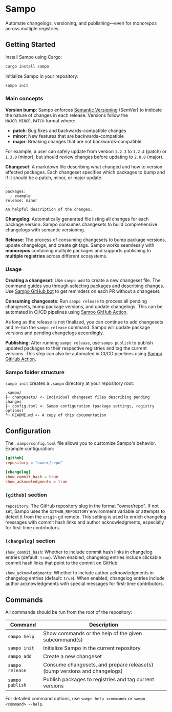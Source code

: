 # Sampo

Automate changelogs, versioning, and publishing—even for monorepos across multiple registries.

## Getting Started

Install Sampo using Cargo:

```bash
cargo install sampo
```

Initialize Sampo in your repository:

```bash
sampo init
```

### Main concepts

**Version bump**: Sampo enforces [Semantic Versioning](https://semver.org/) (SemVer) to indicate the nature of changes in each release. Versions follow the `MAJOR.MINOR.PATCH` format where:
- **patch**: Bug fixes and backwards-compatible changes
- **minor**: New features that are backwards-compatible
- **major**: Breaking changes that are not backwards-compatible

For example, a user can safely update from version `1.2.3` to `1.2.4` (patch) or `1.3.0` (minor), but should review changes before updating to `2.0.0` (major).

**Changeset**: A markdown file describing what changed and how to version affected packages. Each changeset specifies which packages to bump and if it should be a patch, minor, or major update.

```
---
packages:
  - example
release: minor
---
An helpful description of the changes.
```

**Changelog**: Automatically generated file listing all changes for each package version. Sampo consumes changesets to build comprehensive changelogs with semantic versioning.

**Release**: The process of consuming changesets to bump package versions, update changelogs, and create git tags. Sampo works seamlessly with **monorepos** containing multiple packages and supports publishing to **multiple registries** across different ecosystems.

### Usage

**Creating a changeset**: Use `sampo add` to create a new changeset file. The command guides you through selecting packages and describing changes. Use [Sampo GitHub bot](https://github.com/bruits/sampo/tree/main/crates/sampo-github-bot) to get reminders on each PR without a changeset.

**Consuming changesets**: Run `sampo release` to process all pending changesets, bump package versions, and update changelogs. This can be automated in CI/CD pipelines using [Sampo GitHub Action](../sampo-github-action).

As long as the release is not finalized, you can continue to add changesets and re-run the `sampo release` command. Sampo will update package versions and pending changelogs accordingly.

**Publishing**: After running `sampo release`, use `sampo publish` to publish updated packages to their respective registries and tag the current versions. This step can also be automated in CI/CD pipelines using [Sampo GitHub Action](../sampo-github-action).

### Sampo folder structure

`sampo init` creates a `.sampo` directory at your repository root:

```
.sampo/
├─ changesets/ <- Individual changeset files describing pending changes
├─ config.toml <- Sampo configuration (package settings, registry options)
└─ README.md <- A copy of this documentation
```

## Configuration

The `.sampo/config.toml` file allows you to customize Sampo's behavior. Example configuration:

```toml
[github]
repository = "owner/repo"

[changelog]
show_commit_hash = true
show_acknowledgments = true
```

### `[github]` section

`repository`: The GitHub repository slug in the format "owner/repo". If not set, Sampo uses the `GITHUB_REPOSITORY` environment variable or attempts to detect it from the `origin` git remote. This setting is used to enrich changelog messages with commit hash links and author acknowledgments, especially for first-time contributors.

### `[changelog]` section

`show_commit_hash`: Whether to include commit hash links in changelog entries (default: `true`). When enabled, changelog entries include clickable commit hash links that point to the commit on GitHub.

`show_acknowledgments`: Whether to include author acknowledgments in changelog entries (default: `true`). When enabled, changelog entries include author acknowledgments with special messages for first-time contributors.

## Commands

All commands should be run from the root of the repository:

| Command         | Description                                                               |
| --------------- | ------------------------------------------------------------------------- |
| `sampo help`    | Show commands or the help of the given subcommand(s)                      |
| `sampo init`    | Initialize Sampo in the current repository                                |
| `sampo add`     | Create a new changeset                                                    |
| `sampo release` | Consume changesets, and prepare release(s) (bump versions and changelogs) |
| `sampo publish` | Publish packages to registries and tag current versions                   |

For detailed command options, use `sampo help <command>` or `sampo <command> --help`.
